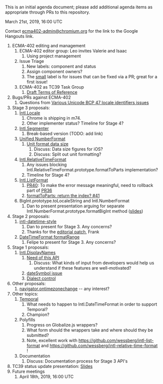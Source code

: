 This is an initial agenda document; please add additional agenda items as appropriate through PRs to this repository.

March 21st, 2019, 16:00 UTC

Contact ecma402-admin@chromium.org for the link to the Google Hangouts link.

1. ECMA-402 editing and management
   1. ECMA-402 editor group: Leo invites Valerie and Isaac
      1. Using project management
   1. Issue Triage
      1. New labels: component and status
      1. Assign component owners?
      1. The [small](https://github.com/tc39/ecma402/issues?q=is%3Aissue+is%3Aopen+label%3Asmall) label is for issues that can be fixed via a PR; great for a first issue!
   1. ECMA-402 as TC39 Task Group
      1. [Draft Terms of Reference](https://docs.google.com/document/d/1GxZ29px1s3kvpv86XwrcMFGOH8VCJajYiMsAvQON4BA/edit?usp=sharing)
1. Bugs/PRs against ECMA-402
   1. Questions from [Various Unicode BCP 47 locale identifiers issues](https://github.com/tc39/ecma402/issues/330)
1. Stage 3 proposals:
   1. [Intl.Locale](https://github.com/tc39/proposal-intl-locale)
      1. Chrome is shipping in m74.
      1. Other implementer status?
      Timeline for Stage 4?
   1. [Intl.Segmenter](https://github.com/tc39/proposal-intl-segmenter)
      1. Break-based version (TODO: add link)
   1. [Unified NumberFormat](https://github.com/tc39/proposal-unified-intl-numberformat)
      1. [Unit format data size](https://github.com/tc39/proposal-unified-intl-numberformat/issues/39)
         1. Discuss: Data size figures for iOS?
         1. Discuss: Split out unit formatting?
   1. [Intl.RelativeTimeFormat](https://github.com/tc39/proposal-intl-relative-time)
      1. Any issues blocking Intl.RelativeTimeFormat.prototype.formatToParts implementation?
      1. Timeline for Stage 4?
   1. [Intl.ListFormat](https://github.com/tc39/proposal-intl-list-format)
      1. [PR40](https://github.com/tc39/proposal-intl-list-format/pull/40): To make the error message meaningful, need to rollback part of [PR36](https://github.com/tc39/proposal-intl-list-format/pull/36)
      1. [formatToParts: return the index? #41](https://github.com/tc39/proposal-intl-list-format/issues/41)
   1. BigInt.prototype.toLocaleString and Intl.NumberFormat
      1. Dan to present presentation arguing for separate Intl.NumberFormat.prototype.formatBigInt method ([slides](https://docs.google.com/presentation/d/1L19IEMWwfGyKFbaA1FAKIl2PEuSoQXtSOvVQLHJV5g0/edit#slide=id.p))
1. Stage 2 proposals:
   1. [intl-datetime-style](https://github.com/tc39/proposal-intl-datetime-style)
      1. Dan to present for Stage 3. Any concerns?
      1. Thanks for the [editorial patch](https://github.com/tc39/proposal-intl-datetime-style/pull/22), Frank
   1. [DateTimeFormat formatRange](https://github.com/fabalbon/proposal-intl-DateTimeFormat-formatRange)
      1. Felipe to present for Stage 3. Any concerns?
1. Stage 1 proposals:
   1. [Intl.DisplayNames](https://github.com/tc39/proposal-intl-displaynames)
      1. [Need of this API](https://github.com/tc39/proposal-intl-displaynames/issues/21)
         1. Discuss: What kinds of input from developers would help us understand if these features are well-motivated?
      1. [dateSymbol issue](https://github.com/tc39/proposal-intl-displaynames/issues/22)
      1. [Dialect control](https://github.com/tc39/proposal-intl-displaynames/issues/20)
1. Other proposals:
   1. [navigator.ontimezonechange](https://github.com/whatwg/html/pull/3047) -- any interest?
1. Other topics:
   1. [Temporal](https://github.com/tc39/proposal-temporal)
      1. What needs to happen to Intl.DateTimeFormat in order to support Temporal?
      1. Champion?
   1. Polyfills
      1. Progress on Globalize.js wrappers?
      1. What form should the wrappers take and where should they be submitted?
      1. Note, excellent work with https://github.com/wessberg/intl-list-format and https://github.com/wessberg/intl-relative-time-format !
   1. Documentation
      1. Discuss: Documentation process for Stage 3 API's
1. TC39 status update presentation: [Slides](https://docs.google.com/presentation/d/1wsTyg0d97zR7tpSNuu1wpTsplNfV0RMVh9e-e_2wIDg/edit)
1. Future meetings
   1. April 18th, 2019, 16:00 UTC
